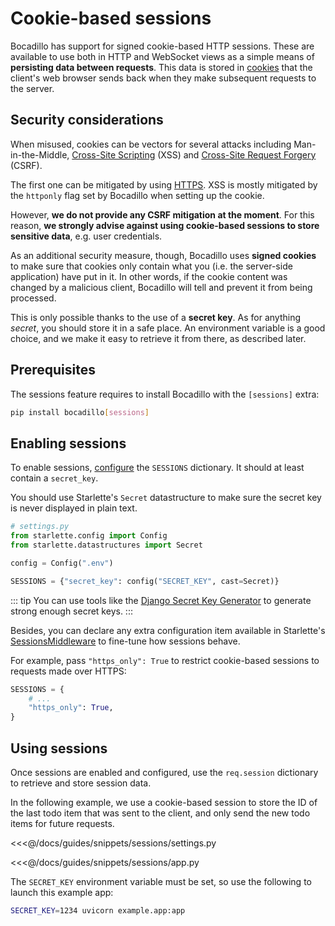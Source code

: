 # Cookie-based sessions <Badge text="0.13+"/>

Bocadillo has support for signed cookie-based HTTP sessions. These are available to use both in HTTP and WebSocket views as a simple means of **persisting data between requests**. This data is stored in [cookies] that the client's web browser sends back when they make subsequent requests to the server.

[cookies]: https://developer.mozilla.org/en-US/docs/Web/HTTP/Cookies

## Security considerations

When misused, cookies can be vectors for several attacks including Man-in-the-Middle, [Cross-Site Scripting](/discussions/security.md#xss) (XSS) and [Cross-Site Request Forgery](/discussions/security.md#csrf) (CSRF).

The first one can be mitigated by using [HTTPS](/discussions/security.md#https). XSS is mostly mitigated by the `httponly` flag set by Bocadillo when setting up the cookie.

However, **we do not provide any CSRF mitigation at the moment**. For this reason, **we strongly advise against using cookie-based sessions to store sensitive data**, e.g. user credentials.

As an additional security measure, though, Bocadillo uses **signed cookies** to make sure that cookies only contain what you (i.e. the server-side application) have put in it. In other words, if the cookie content was changed by a malicious client, Bocadillo will tell and prevent it from being processed.

This is only possible thanks to the use of a **secret key**. As for anything _secret_, you should store it in a safe place. An environment variable is a good choice, and we make it easy to retrieve it from there, as described later.

## Prerequisites

The sessions feature requires to install Bocadillo with the `[sessions]` extra:

```bash
pip install bocadillo[sessions]
```

## Enabling sessions

To enable sessions, [configure](/guides/architecture/app.md#configuration) the `SESSIONS` dictionary. It should at least contain a `secret_key`.

You should use Starlette's `Secret` datastructure to make sure the secret key is never displayed in plain text.

```python
# settings.py
from starlette.config import Config
from starlette.datastructures import Secret

config = Config(".env")

SESSIONS = {"secret_key": config("SECRET_KEY", cast=Secret)}
```

::: tip
You can use tools like the [Django Secret Key Generator](https://www.miniwebtool.com/django-secret-key-generator/) to generate strong enough secret keys.
:::

Besides, you can declare any extra configuration item available in Starlette's [SessionsMiddleware](https://www.starlette.io/middleware/#sessionmiddleware) to fine-tune how sessions behave.

For example, pass `"https_only": True` to restrict cookie-based sessions to requests made over HTTPS:

```python
SESSIONS = {
    # ...
    "https_only": True,
}
```

## Using sessions

Once sessions are enabled and configured, use the `req.session` dictionary to retrieve and store session data.

In the following example, we use a cookie-based session to store the ID of the last todo item that was sent to the client, and only send the new todo items for future requests.

<<<@/docs/guides/snippets/sessions/settings.py

<<<@/docs/guides/snippets/sessions/app.py

The `SECRET_KEY` environment variable must be set, so use the following to launch this example app:

```bash
SECRET_KEY=1234 uvicorn example.app:app
```
